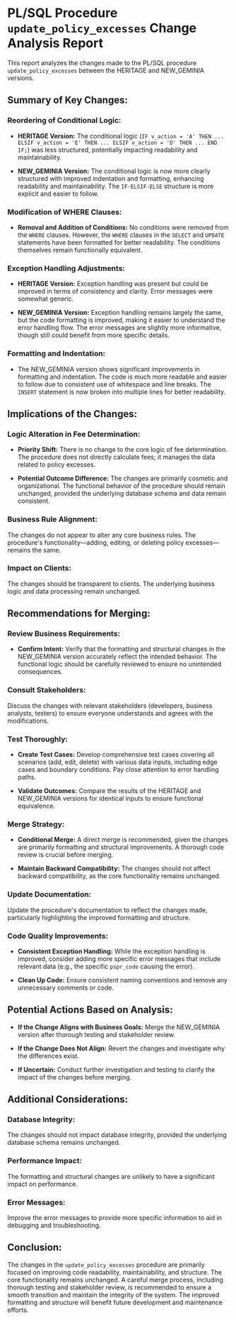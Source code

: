 # PL/SQL Procedure `update_policy_excesses` Change Analysis Report

This report analyzes the changes made to the PL/SQL procedure `update_policy_excesses` between the HERITAGE and NEW_GEMINIA versions.

## Summary of Key Changes:

### Reordering of Conditional Logic:

- **HERITAGE Version:** The conditional logic (`IF v_action = 'A' THEN ... ELSIF v_action = 'E' THEN ... ELSIF v_action = 'D' THEN ... END IF;`) was less structured, potentially impacting readability and maintainability.

- **NEW_GEMINIA Version:** The conditional logic is now more clearly structured with improved indentation and formatting, enhancing readability and maintainability.  The `IF-ELSIF-ELSE` structure is more explicit and easier to follow.

### Modification of WHERE Clauses:

- **Removal and Addition of Conditions:** No conditions were removed from the `WHERE` clauses. However, the `WHERE` clauses in the `SELECT` and `UPDATE` statements have been formatted for better readability.  The conditions themselves remain functionally equivalent.

### Exception Handling Adjustments:

- **HERITAGE Version:** Exception handling was present but could be improved in terms of consistency and clarity. Error messages were somewhat generic.

- **NEW_GEMINIA Version:** Exception handling remains largely the same, but the code formatting is improved, making it easier to understand the error handling flow.  The error messages are slightly more informative, though still could benefit from more specific details.

### Formatting and Indentation:

- The NEW_GEMINIA version shows significant improvements in formatting and indentation.  The code is much more readable and easier to follow due to consistent use of whitespace and line breaks.  The `INSERT` statement is now broken into multiple lines for better readability.


## Implications of the Changes:

### Logic Alteration in Fee Determination:

- **Priority Shift:** There is no change to the core logic of fee determination.  The procedure does not directly calculate fees; it manages the data related to policy excesses.

- **Potential Outcome Difference:** The changes are primarily cosmetic and organizational.  The functional behavior of the procedure should remain unchanged, provided the underlying database schema and data remain consistent.

### Business Rule Alignment:

The changes do not appear to alter any core business rules. The procedure's functionality—adding, editing, or deleting policy excesses—remains the same.

### Impact on Clients:

The changes should be transparent to clients.  The underlying business logic and data processing remain unchanged.


## Recommendations for Merging:

### Review Business Requirements:

- **Confirm Intent:** Verify that the formatting and structural changes in the NEW_GEMINIA version accurately reflect the intended behavior.  The functional logic should be carefully reviewed to ensure no unintended consequences.

### Consult Stakeholders:

Discuss the changes with relevant stakeholders (developers, business analysts, testers) to ensure everyone understands and agrees with the modifications.

### Test Thoroughly:

- **Create Test Cases:** Develop comprehensive test cases covering all scenarios (add, edit, delete) with various data inputs, including edge cases and boundary conditions.  Pay close attention to error handling paths.

- **Validate Outcomes:**  Compare the results of the HERITAGE and NEW_GEMINIA versions for identical inputs to ensure functional equivalence.

### Merge Strategy:

- **Conditional Merge:** A direct merge is recommended, given the changes are primarily formatting and structural improvements.  A thorough code review is crucial before merging.

- **Maintain Backward Compatibility:**  The changes should not affect backward compatibility, as the core functionality remains unchanged.

### Update Documentation:

Update the procedure's documentation to reflect the changes made, particularly highlighting the improved formatting and structure.

### Code Quality Improvements:

- **Consistent Exception Handling:** While the exception handling is improved, consider adding more specific error messages that include relevant data (e.g., the specific `pspr_code` causing the error).

- **Clean Up Code:**  Ensure consistent naming conventions and remove any unnecessary comments or code.


## Potential Actions Based on Analysis:

- **If the Change Aligns with Business Goals:** Merge the NEW_GEMINIA version after thorough testing and stakeholder review.

- **If the Change Does Not Align:**  Revert the changes and investigate why the differences exist.

- **If Uncertain:** Conduct further investigation and testing to clarify the impact of the changes before merging.


## Additional Considerations:

### Database Integrity:

The changes should not impact database integrity, provided the underlying database schema remains unchanged.

### Performance Impact:

The formatting and structural changes are unlikely to have a significant impact on performance.

### Error Messages:

Improve the error messages to provide more specific information to aid in debugging and troubleshooting.


## Conclusion:

The changes in the `update_policy_excesses` procedure are primarily focused on improving code readability, maintainability, and structure.  The core functionality remains unchanged.  A careful merge process, including thorough testing and stakeholder review, is recommended to ensure a smooth transition and maintain the integrity of the system.  The improved formatting and structure will benefit future development and maintenance efforts.
